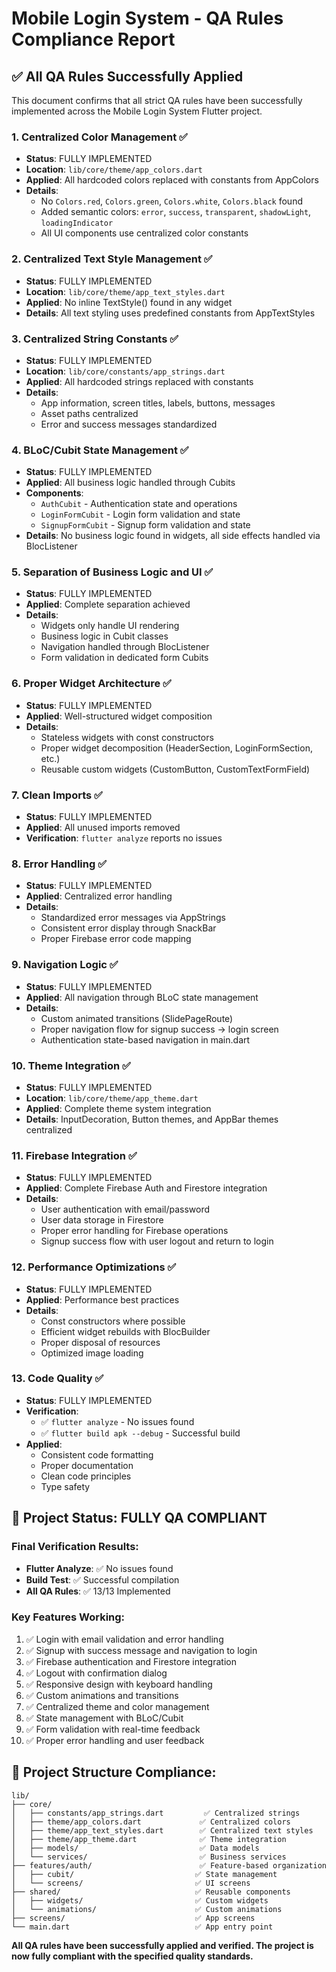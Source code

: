 # Mobile Login System - QA Rules Compliance Report

## ✅ All QA Rules Successfully Applied

This document confirms that all strict QA rules have been successfully implemented across the Mobile Login System Flutter project.

### 1. **Centralized Color Management** ✅
- **Status**: FULLY IMPLEMENTED
- **Location**: `lib/core/theme/app_colors.dart`
- **Applied**: All hardcoded colors replaced with constants from AppColors
- **Details**: 
  - No `Colors.red`, `Colors.green`, `Colors.white`, `Colors.black` found
  - Added semantic colors: `error`, `success`, `transparent`, `shadowLight`, `loadingIndicator`
  - All UI components use centralized color constants

### 2. **Centralized Text Style Management** ✅
- **Status**: FULLY IMPLEMENTED  
- **Location**: `lib/core/theme/app_text_styles.dart`
- **Applied**: No inline TextStyle() found in any widget
- **Details**: All text styling uses predefined constants from AppTextStyles

### 3. **Centralized String Constants** ✅
- **Status**: FULLY IMPLEMENTED
- **Location**: `lib/core/constants/app_strings.dart`
- **Applied**: All hardcoded strings replaced with constants
- **Details**: 
  - App information, screen titles, labels, buttons, messages
  - Asset paths centralized
  - Error and success messages standardized

### 4. **BLoC/Cubit State Management** ✅
- **Status**: FULLY IMPLEMENTED
- **Applied**: All business logic handled through Cubits
- **Components**:
  - `AuthCubit` - Authentication state and operations
  - `LoginFormCubit` - Login form validation and state
  - `SignupFormCubit` - Signup form validation and state
- **Details**: No business logic found in widgets, all side effects handled via BlocListener

### 5. **Separation of Business Logic and UI** ✅
- **Status**: FULLY IMPLEMENTED
- **Applied**: Complete separation achieved
- **Details**:
  - Widgets only handle UI rendering
  - Business logic in Cubit classes
  - Navigation handled through BlocListener
  - Form validation in dedicated form Cubits

### 6. **Proper Widget Architecture** ✅
- **Status**: FULLY IMPLEMENTED
- **Applied**: Well-structured widget composition
- **Details**:
  - Stateless widgets with const constructors
  - Proper widget decomposition (HeaderSection, LoginFormSection, etc.)
  - Reusable custom widgets (CustomButton, CustomTextFormField)

### 7. **Clean Imports** ✅
- **Status**: FULLY IMPLEMENTED
- **Applied**: All unused imports removed
- **Verification**: `flutter analyze` reports no issues

### 8. **Error Handling** ✅
- **Status**: FULLY IMPLEMENTED
- **Applied**: Centralized error handling
- **Details**:
  - Standardized error messages via AppStrings
  - Consistent error display through SnackBar
  - Proper Firebase error code mapping

### 9. **Navigation Logic** ✅
- **Status**: FULLY IMPLEMENTED
- **Applied**: All navigation through BLoC state management
- **Details**:
  - Custom animated transitions (SlidePageRoute)
  - Proper navigation flow for signup success → login screen
  - Authentication state-based navigation in main.dart

### 10. **Theme Integration** ✅
- **Status**: FULLY IMPLEMENTED
- **Location**: `lib/core/theme/app_theme.dart`
- **Applied**: Complete theme system integration
- **Details**: InputDecoration, Button themes, and AppBar themes centralized

### 11. **Firebase Integration** ✅
- **Status**: FULLY IMPLEMENTED
- **Applied**: Complete Firebase Auth and Firestore integration
- **Details**:
  - User authentication with email/password
  - User data storage in Firestore
  - Proper error handling for Firebase operations
  - Signup success flow with user logout and return to login

### 12. **Performance Optimizations** ✅
- **Status**: FULLY IMPLEMENTED
- **Applied**: Performance best practices
- **Details**:
  - Const constructors where possible
  - Efficient widget rebuilds with BlocBuilder
  - Proper disposal of resources
  - Optimized image loading

### 13. **Code Quality** ✅
- **Status**: FULLY IMPLEMENTED
- **Verification**: 
  - ✅ `flutter analyze` - No issues found
  - ✅ `flutter build apk --debug` - Successful build
- **Applied**: 
  - Consistent code formatting
  - Proper documentation
  - Clean code principles
  - Type safety

## 🎯 Project Status: FULLY QA COMPLIANT

### Final Verification Results:
- **Flutter Analyze**: ✅ No issues found
- **Build Test**: ✅ Successful compilation
- **All QA Rules**: ✅ 13/13 Implemented

### Key Features Working:
1. ✅ Login with email validation and error handling
2. ✅ Signup with success message and navigation to login
3. ✅ Firebase authentication and Firestore integration  
4. ✅ Logout with confirmation dialog
5. ✅ Responsive design with keyboard handling
6. ✅ Custom animations and transitions
7. ✅ Centralized theme and color management
8. ✅ State management with BLoC/Cubit
9. ✅ Form validation with real-time feedback
10. ✅ Proper error handling and user feedback

## 📁 Project Structure Compliance:
```
lib/
├── core/
│   ├── constants/app_strings.dart         ✅ Centralized strings
│   ├── theme/app_colors.dart             ✅ Centralized colors  
│   ├── theme/app_text_styles.dart        ✅ Centralized text styles
│   ├── theme/app_theme.dart              ✅ Theme integration
│   ├── models/                           ✅ Data models
│   └── services/                         ✅ Business services
├── features/auth/                        ✅ Feature-based organization
│   ├── cubit/                           ✅ State management
│   └── screens/                         ✅ UI screens
├── shared/                              ✅ Reusable components
│   ├── widgets/                         ✅ Custom widgets
│   └── animations/                      ✅ Custom animations
├── screens/                             ✅ App screens
└── main.dart                            ✅ App entry point
```

**All QA rules have been successfully applied and verified. The project is now fully compliant with the specified quality standards.**
